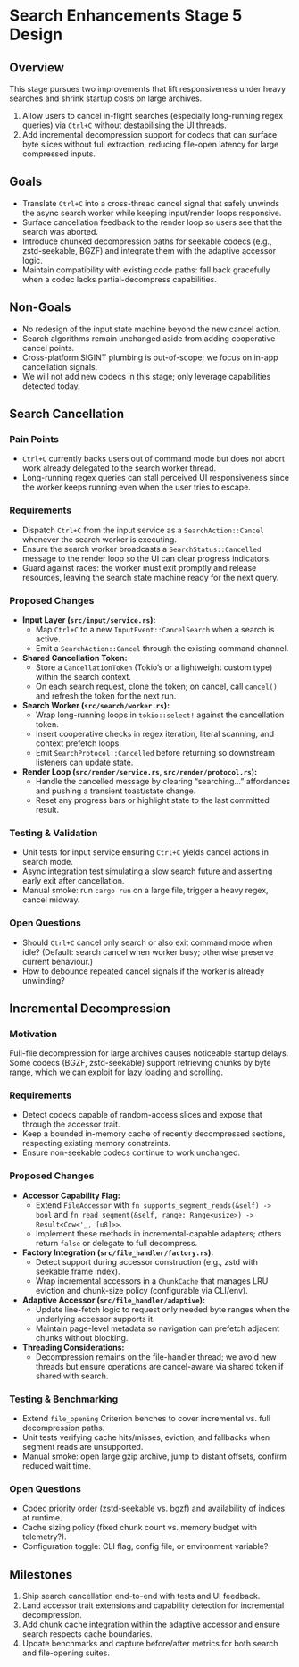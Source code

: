 # Search Enhancements Stage 5 Design

## Overview
This stage pursues two improvements that lift responsiveness under heavy searches and shrink startup costs on large archives.

1. Allow users to cancel in-flight searches (especially long-running regex queries) via `Ctrl+C` without destabilising the UI threads.
2. Add incremental decompression support for codecs that can surface byte slices without full extraction, reducing file-open latency for large compressed inputs.

## Goals
- Translate `Ctrl+C` into a cross-thread cancel signal that safely unwinds the async search worker while keeping input/render loops responsive.
- Surface cancellation feedback to the render loop so users see that the search was aborted.
- Introduce chunked decompression paths for seekable codecs (e.g., zstd-seekable, BGZF) and integrate them with the adaptive accessor logic.
- Maintain compatibility with existing code paths: fall back gracefully when a codec lacks partial-decompress capabilities.

## Non-Goals
- No redesign of the input state machine beyond the new cancel action.
- Search algorithms remain unchanged aside from adding cooperative cancel points.
- Cross-platform SIGINT plumbing is out-of-scope; we focus on in-app cancellation signals.
- We will not add new codecs in this stage; only leverage capabilities detected today.

## Search Cancellation

### Pain Points
- `Ctrl+C` currently backs users out of command mode but does not abort work already delegated to the search worker thread.
- Long-running regex queries can stall perceived UI responsiveness since the worker keeps running even when the user tries to escape.

### Requirements
- Dispatch `Ctrl+C` from the input service as a `SearchAction::Cancel` whenever the search worker is executing.
- Ensure the search worker broadcasts a `SearchStatus::Cancelled` message to the render loop so the UI can clear progress indicators.
- Guard against races: the worker must exit promptly and release resources, leaving the search state machine ready for the next query.

### Proposed Changes
- **Input Layer (`src/input/service.rs`):**
  - Map `Ctrl+C` to a new `InputEvent::CancelSearch` when a search is active.
  - Emit a `SearchAction::Cancel` through the existing command channel.
- **Shared Cancellation Token:**
  - Store a `CancellationToken` (Tokio’s or a lightweight custom type) within the search context.
  - On each search request, clone the token; on cancel, call `cancel()` and refresh the token for the next run.
- **Search Worker (`src/search/worker.rs`):**
  - Wrap long-running loops in `tokio::select!` against the cancellation token.
  - Insert cooperative checks in regex iteration, literal scanning, and context prefetch loops.
  - Emit `SearchProtocol::Cancelled` before returning so downstream listeners can update state.
- **Render Loop (`src/render/service.rs`, `src/render/protocol.rs`):**
  - Handle the cancelled message by clearing “searching…” affordances and pushing a transient toast/state change.
  - Reset any progress bars or highlight state to the last committed result.

### Testing & Validation
- Unit tests for input service ensuring `Ctrl+C` yields cancel actions in search mode.
- Async integration test simulating a slow search future and asserting early exit after cancellation.
- Manual smoke: run `cargo run` on a large file, trigger a heavy regex, cancel midway.

### Open Questions
- Should `Ctrl+C` cancel only search or also exit command mode when idle? (Default: search cancel when worker busy; otherwise preserve current behaviour.)
- How to debounce repeated cancel signals if the worker is already unwinding?

## Incremental Decompression

### Motivation
Full-file decompression for large archives causes noticeable startup delays. Some codecs (BGZF, zstd-seekable) support retrieving chunks by byte range, which we can exploit for lazy loading and scrolling.

### Requirements
- Detect codecs capable of random-access slices and expose that through the accessor trait.
- Keep a bounded in-memory cache of recently decompressed sections, respecting existing memory constraints.
- Ensure non-seekable codecs continue to work unchanged.

### Proposed Changes
- **Accessor Capability Flag:**
  - Extend `FileAccessor` with `fn supports_segment_reads(&self) -> bool` and `fn read_segment(&self, range: Range<usize>) -> Result<Cow<'_, [u8]>>`.
  - Implement these methods in incremental-capable adapters; others return `false` or delegate to full decompress.
- **Factory Integration (`src/file_handler/factory.rs`):**
  - Detect support during accessor construction (e.g., zstd with seekable frame index).
  - Wrap incremental accessors in a `ChunkCache` that manages LRU eviction and chunk-size policy (configurable via CLI/env).
- **Adaptive Accessor (`src/file_handler/adaptive`):**
  - Update line-fetch logic to request only needed byte ranges when the underlying accessor supports it.
  - Maintain page-level metadata so navigation can prefetch adjacent chunks without blocking.
- **Threading Considerations:**
  - Decompression remains on the file-handler thread; we avoid new threads but ensure operations are cancel-aware via shared token if shared with search.

### Testing & Benchmarking
- Extend `file_opening` Criterion benches to cover incremental vs. full decompression paths.
- Unit tests verifying cache hits/misses, eviction, and fallbacks when segment reads are unsupported.
- Manual smoke: open large gzip archive, jump to distant offsets, confirm reduced wait time.

### Open Questions
- Codec priority order (zstd-seekable vs. bgzf) and availability of indices at runtime.
- Cache sizing policy (fixed chunk count vs. memory budget with telemetry?).
- Configuration toggle: CLI flag, config file, or environment variable?

## Milestones
1. Ship search cancellation end-to-end with tests and UI feedback.
2. Land accessor trait extensions and capability detection for incremental decompression.
3. Add chunk cache integration within the adaptive accessor and ensure search respects cache boundaries.
4. Update benchmarks and capture before/after metrics for both search and file-opening suites.

